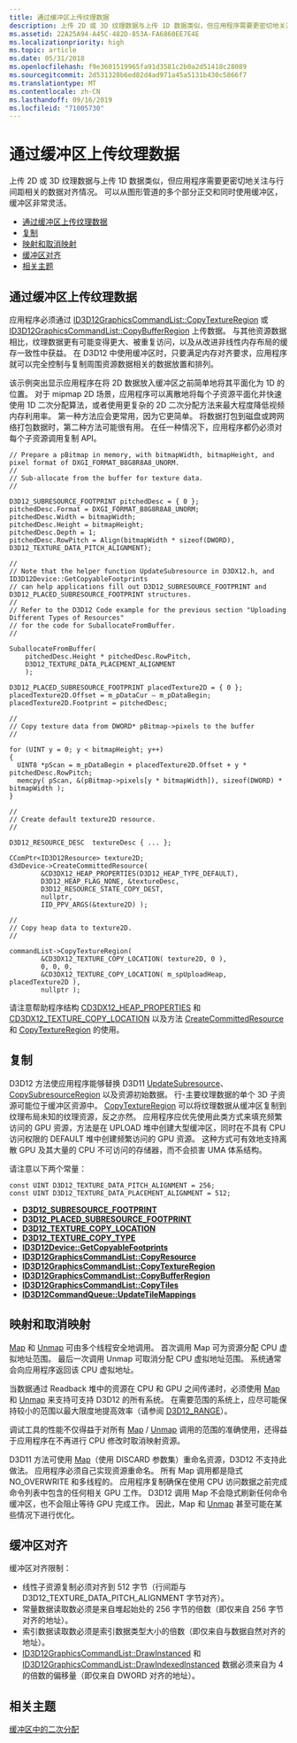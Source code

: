 ```yaml
---
title: 通过缓冲区上传纹理数据
description: 上传 2D 或 3D 纹理数据与上传 1D 数据类似，但应用程序需要更密切地关注与行间距相关的数据对齐情况。
ms.assetid: 22A25A94-A45C-482D-853A-FA6860EE7E4E
ms.localizationpriority: high
ms.topic: article
ms.date: 05/31/2018
ms.openlocfilehash: f9e3601519965fa91d3581c2b0a2d51418c28089
ms.sourcegitcommit: 2d531328b6ed82d4ad971a45a5131b430c5866f7
ms.translationtype: MT
ms.contentlocale: zh-CN
ms.lasthandoff: 09/16/2019
ms.locfileid: "71005730"
---
```

# <a name="uploading-texture-data-through-buffers"></a>通过缓冲区上传纹理数据

上传 2D 或 3D 纹理数据与上传 1D 数据类似，但应用程序需要更密切地关注与行间距相关的数据对齐情况。 可以从图形管道的多个部分正交和同时使用缓冲区，缓冲区非常灵活。

-   [通过缓冲区上传纹理数据](#upload-texture-data-via-buffers)
-   [复制](#copying)
-   [映射和取消映射](#mapping-and-unmapping)
-   [缓冲区对齐](#buffer-alignment)
-   [相关主题](#related-topics)

## <a name="upload-texture-data-via-buffers"></a>通过缓冲区上传纹理数据

应用程序必须通过 [ID3D12GraphicsCommandList::CopyTextureRegion](/windows/desktop/api/d3d12/nf-d3d12-id3d12graphicscommandlist-copytextureregion) 或 [ID3D12GraphicsCommandList::CopyBufferRegion](/windows/desktop/api/d3d12/nf-d3d12-id3d12graphicscommandlist-copybufferregion) 上传数据。 与其他资源数据相比，纹理数据更有可能变得更大、被重复访问，以及从改进非线性内存布局的缓存一致性中获益。 在 D3D12 中使用缓冲区时，只要满足内存对齐要求，应用程序就可以完全控制与复制周围资源数据相关的数据放置和排列。

该示例突出显示应用程序在将 2D 数据放入缓冲区之前简单地将其平面化为 1D 的位置。 对于 mipmap 2D 场景，应用程序可以离散地将每个子资源平面化并快速使用 1D 二次分配算法，或者使用更复杂的 2D 二次分配方法来最大程度降低视频内存利用率。 第一种方法应会更常用，因为它更简单。 将数据打包到磁盘或跨网络打包数据时，第二种方法可能很有用。 在任一种情况下，应用程序都仍必须对每个子资源调用复制 API。

``` syntax
// Prepare a pBitmap in memory, with bitmapWidth, bitmapHeight, and pixel format of DXGI_FORMAT_B8G8R8A8_UNORM. 
//
// Sub-allocate from the buffer for texture data.
//

D3D12_SUBRESOURCE_FOOTPRINT pitchedDesc = { 0 };
pitchedDesc.Format = DXGI_FORMAT_B8G8R8A8_UNORM;
pitchedDesc.Width = bitmapWidth;
pitchedDesc.Height = bitmapHeight;
pitchedDesc.Depth = 1;
pitchedDesc.RowPitch = Align(bitmapWidth * sizeof(DWORD), D3D12_TEXTURE_DATA_PITCH_ALIGNMENT);

//
// Note that the helper function UpdateSubresource in D3DX12.h, and ID3D12Device::GetCopyableFootprints 
// can help applications fill out D3D12_SUBRESOURCE_FOOTPRINT and D3D12_PLACED_SUBRESOURCE_FOOTPRINT structures.
//
// Refer to the D3D12 Code example for the previous section "Uploading Different Types of Resources"
// for the code for SuballocateFromBuffer.
//

SuballocateFromBuffer(
    pitchedDesc.Height * pitchedDesc.RowPitch,
    D3D12_TEXTURE_DATA_PLACEMENT_ALIGNMENT
    );

D3D12_PLACED_SUBRESOURCE_FOOTPRINT placedTexture2D = { 0 };
placedTexture2D.Offset = m_pDataCur – m_pDataBegin;
placedTexture2D.Footprint = pitchedDesc;

//
// Copy texture data from DWORD* pBitmap->pixels to the buffer
//

for (UINT y = 0; y < bitmapHeight; y++)
{
  UINT8 *pScan = m_pDataBegin + placedTexture2D.Offset + y * pitchedDesc.RowPitch;
  memcpy( pScan, &(pBitmap->pixels[y * bitmapWidth]), sizeof(DWORD) * bitmapWidth );
}

//
// Create default texture2D resource.
//

D3D12_RESOURCE_DESC  textureDesc { ... };

CComPtr<ID3D12Resource> texture2D;
d3dDevice->CreateCommittedResource( 
        &CD3DX12_HEAP_PROPERTIES(D3D12_HEAP_TYPE_DEFAULT), 
        D3D12_HEAP_FLAG_NONE, &textureDesc, 
        D3D12_RESOURCE_STATE_COPY_DEST, 
        nullptr, 
        IID_PPV_ARGS(&texture2D) );

//
// Copy heap data to texture2D.
//

commandList->CopyTextureRegion( 
        &CD3DX12_TEXTURE_COPY_LOCATION( texture2D, 0 ), 
        0, 0, 0, 
        &CD3DX12_TEXTURE_COPY_LOCATION( m_spUploadHeap, placedTexture2D ), 
        nullptr );
```

请注意帮助程序结构 [CD3DX12\_HEAP\_PROPERTIES](cd3dx12-heap-properties.md) 和 [CD3DX12\_TEXTURE\_COPY\_LOCATION](cd3dx12-texture-copy-location.md) 以及方法 [CreateCommittedResource](/windows/desktop/api/d3d12/nf-d3d12-id3d12device-createcommittedresource) 和 [CopyTextureRegion](/windows/desktop/api/d3d12/nf-d3d12-id3d12graphicscommandlist-copytextureregion) 的使用。

## <a name="copying"></a>复制

D3D12 方法使应用程序能够替换 D3D11 [UpdateSubresource](https://docs.microsoft.com/windows/desktop/api/d3d11/nf-d3d11-id3d11devicecontext-updatesubresource)、[CopySubresourceRegion](https://docs.microsoft.com/windows/desktop/api/d3d11/nf-d3d11-id3d11devicecontext-copysubresourceregion) 以及资源初始数据。 行-主要纹理数据的单个 3D 子资源可能位于缓冲区资源中。 [ CopyTextureRegion](/windows/desktop/api/d3d12/nf-d3d12-id3d12graphicscommandlist-copytextureregion) 可以将纹理数据从缓冲区复制到纹理布局未知的纹理资源，反之亦然。 应用程序应优先使用此类方式来填充频繁访问的 GPU 资源，方法是在 UPLOAD 堆中创建大型缓冲区，同时在不具有 CPU 访问权限的 DEFAULT 堆中创建频繁访问的 GPU 资源。 这种方式可有效地支持离散 GPU 及其大量的 CPU 不可访问的存储器，而不会损害 UMA 体系结构。

请注意以下两个常量：

``` syntax
const UINT D3D12_TEXTURE_DATA_PITCH_ALIGNMENT = 256;
const UINT D3D12_TEXTURE_DATA_PLACEMENT_ALIGNMENT = 512;
```

-   [**D3D12\_SUBRESOURCE\_FOOTPRINT**](/windows/desktop/api/d3d12/ns-d3d12-d3d12_subresource_footprint)
-   [**D3D12\_PLACED\_SUBRESOURCE\_FOOTPRINT**](/windows/desktop/api/d3d12/ns-d3d12-d3d12_placed_subresource_footprint)
-   [**D3D12\_TEXTURE\_COPY\_LOCATION**](/windows/desktop/api/d3d12/ns-d3d12-d3d12_texture_copy_location)
-   [**D3D12\_TEXTURE\_COPY\_TYPE**](/windows/desktop/api/d3d12/ne-d3d12-d3d12_texture_copy_type)
-   [**ID3D12Device::GetCopyableFootprints**](/windows/desktop/api/d3d12/nf-d3d12-id3d12device-getcopyablefootprints)
-   [**ID3D12GraphicsCommandList::CopyResource**](/windows/desktop/api/d3d12/nf-d3d12-id3d12graphicscommandlist-copyresource)
-   [**ID3D12GraphicsCommandList::CopyTextureRegion**](/windows/desktop/api/d3d12/nf-d3d12-id3d12graphicscommandlist-copytextureregion)
-   [**ID3D12GraphicsCommandList::CopyBufferRegion**](/windows/desktop/api/d3d12/nf-d3d12-id3d12graphicscommandlist-copybufferregion)
-   [**ID3D12GraphicsCommandList::CopyTiles**](/windows/desktop/api/d3d12/nf-d3d12-id3d12graphicscommandlist-copytiles)
-   [**ID3D12CommandQueue::UpdateTileMappings**](/windows/desktop/api/d3d12/nf-d3d12-id3d12commandqueue-updatetilemappings)

## <a name="mapping-and-unmapping"></a>映射和取消映射

[Map](/windows/desktop/api/d3d12/nf-d3d12-id3d12resource-map) 和 [Unmap](/windows/desktop/api/d3d12/nf-d3d12-id3d12resource-unmap) 可由多个线程安全地调用。 首次调用 Map 可为资源分配 CPU 虚拟地址范围。 最后一次调用 Unmap 可取消分配 CPU 虚拟地址范围。 系统通常会向应用程序返回该 CPU 虚拟地址。

当数据通过 Readback 堆中的资源在 CPU 和 GPU 之间传递时，必须使用 [Map](/windows/desktop/api/d3d12/nf-d3d12-id3d12resource-map) 和 [Unmap](/windows/desktop/api/d3d12/nf-d3d12-id3d12resource-unmap) 来支持可支持 D3D12 的所有系统。 在需要范围的系统上，应尽可能保持较小的范围以最大限度地提高效率（请参阅 [D3D12\_RANGE](/windows/desktop/api/d3d12/ns-d3d12-d3d12_range)）。

调试工具的性能不仅得益于对所有 [Map](/windows/desktop/api/d3d12/nf-d3d12-id3d12resource-map) / [Unmap](/windows/desktop/api/d3d12/nf-d3d12-id3d12resource-unmap) 调用的范围的准确使用，还得益于应用程序在不再进行 CPU 修改时取消映射资源。

D3D11 方法可使用 [Map](/windows/desktop/api/d3d12/nf-d3d12-id3d12resource-map)（使用 DISCARD 参数集）重命名资源，D3D12 不支持此做法。 应用程序必须自己实现资源重命名。 所有 Map 调用都是隐式 NO\_OVERWRITE 和多线程的。 应用程序复制确保在使用 CPU 访问数据之前完成命令列表中包含的任何相关 GPU 工作。 D3D12 调用 Map 不会隐式刷新任何命令缓冲区，也不会阻止等待 GPU 完成工作。 因此，Map 和 [Unmap](/windows/desktop/api/d3d12/nf-d3d12-id3d12resource-unmap) 甚至可能在某些情况下进行优化。

## <a name="buffer-alignment"></a>缓冲区对齐

缓冲区对齐限制：

-   线性子资源复制必须对齐到 512 字节（行间距与 D3D12\_TEXTURE\_DATA\_PITCH\_ALIGNMENT 字节对齐）。
-   常量数据读取数必须是来自堆起始处的 256 字节的倍数（即仅来自 256 字节对齐的地址）。
-   索引数据读取数必须是索引数据类型大小的倍数（即仅来自与数据自然对齐的地址）。
-   [ID3D12GraphicsCommandList::DrawInstanced](/windows/desktop/api/d3d12/nf-d3d12-id3d12graphicscommandlist-drawinstanced) 和 [ID3D12GraphicsCommandList::DrawIndexedInstanced](/windows/desktop/api/d3d12/nf-d3d12-id3d12graphicscommandlist-drawindexedinstanced) 数据必须来自为 4 的倍数的偏移量（即仅来自 DWORD 对齐的地址）。

## <a name="related-topics"></a>相关主题

<dl> <dt>

[缓冲区中的二次分配](large-buffers.md)
</dt> </dl>

 

 




